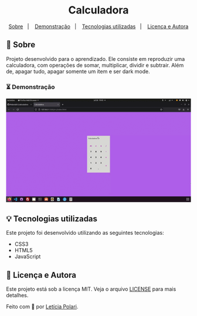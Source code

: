 <h1 align="center">
  Calculadora
</h1>

<p align="center">
  <a href="#sobre">Sobre</a>&nbsp;&nbsp;&nbsp;|&nbsp;&nbsp;&nbsp;  
  <a href="#demonstração">Demonstração</a>&nbsp;&nbsp;&nbsp;|&nbsp;&nbsp;&nbsp;
  <a href="#tecnologias-utilizadas">Tecnologias utilizadas</a>&nbsp;&nbsp;&nbsp;|&nbsp;&nbsp;&nbsp;
  <a href="#licença-e-autora">Licença e Autora</a>
</p>

## 🦥 Sobre

Projeto desenvolvido para o aprendizado. Ele consiste em reproduzir uma calculadora, com operações de somar, multiplicar, dividir e subtrair. Além de, apagar tudo, apagar somente um item e ser dark mode.

### ⏳ Demonstração

<p align="center">
    <img alt="Demonstração" title="Demonstração" 
    src="https://raw.githubusercontent.com/Polaris851/calculadora/main/src/image/calculadora.gif" />
</p>

## 💡 Tecnologias utilizadas

Este projeto foi desenvolvido utilizando as seguintes tecnologias:

- CSS3
- HTML5
- JavaScript

## 📝 Licença e Autora

Este projeto está sob a licença MIT. Veja o arquivo [LICENSE](https://github.com/Polaris851/calculadora/blob/main/LICENSE) para mais detalhes.

Feito com :purple_heart: por [Letícia Polari](https://github.com/Polaris851).
